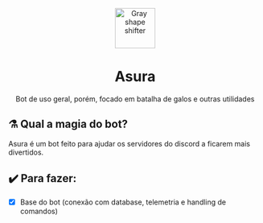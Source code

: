 <p align="center"><img src="https://i.imgur.com/X0ELleo.png" alt="Gray shape shifter" height="80"/></p>
<h1 align="center">Asura</h1>
<p align="center">Bot de uso geral, porém, focado em batalha de galos e outras utilidades</p>

## :alembic:  Qual a magia do bot?
Asura é um bot feito para ajudar os servidores do discord a ficarem mais divertidos.

## :heavy_check_mark: Para fazer:
- [x] Base do bot (conexão com database, telemetria e handling de comandos)

